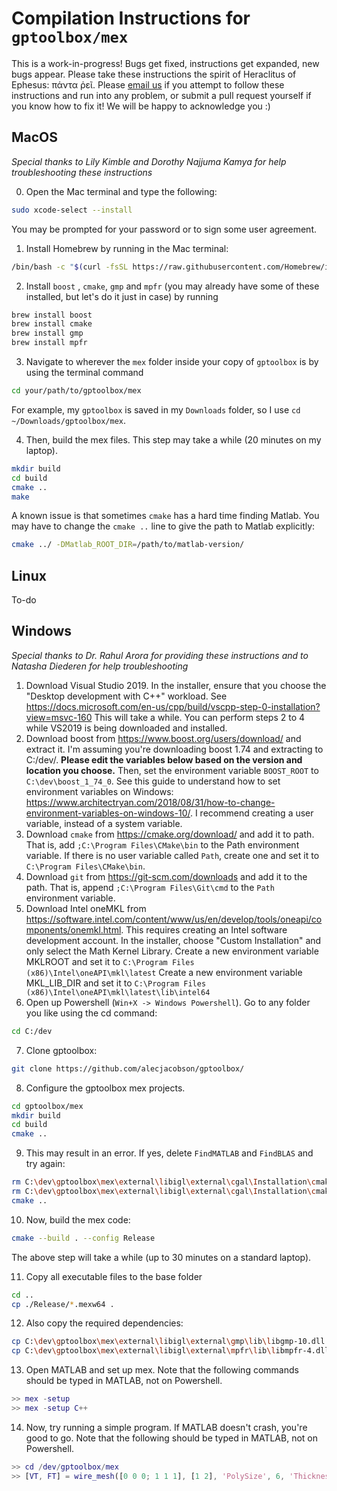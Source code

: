 # Compilation Instructions for `gptoolbox/mex`

This is a work-in-progress! Bugs get fixed, instructions get expanded, new bugs appear. Please take these instructions the spirit of Heraclitus of Ephesus: πάντα ῥεῖ. Please [email us](mailto:sgsellan@cs.toronto.edu) if you attempt to follow these instructions and run into any problem, or submit a pull request yourself if you know how to fix it! We will be happy to acknowledge you :)

## MacOS

*Special thanks to Lily Kimble and Dorothy Najjuma Kamya for help troubleshooting these instructions* 

0. Open the Mac terminal and type the following:
```sh
sudo xcode-select --install
```
You may be prompted for your password or to sign some user agreement.

1. Install Homebrew by running in the Mac terminal:
```sh
/bin/bash -c "$(curl -fsSL https://raw.githubusercontent.com/Homebrew/install/HEAD/install.sh)"
```
2. Install `boost` , `cmake`, `gmp` and `mpfr` (you may already have some of these installed, but let's do it just in case) by running
```sh
brew install boost
brew install cmake
brew install gmp
brew install mpfr
```
3. Navigate to wherever the `mex` folder inside your copy of `gptoolbox` is by using the terminal command
```sh
cd your/path/to/gptoolbox/mex
```
For example, my `gptoolbox` is saved in my `Downloads` folder, so I use `cd ~/Downloads/gptoolbox/mex`.

4. Then, build the mex files. This step may take a while (20 minutes on my laptop).
```sh
mkdir build
cd build
cmake ..
make
```

A known issue is that sometimes `cmake` has a hard time finding Matlab. You may have to change the `cmake ..` line to give the path to Matlab explicitly:
```sh
cmake ../ -DMatlab_ROOT_DIR=/path/to/matlab-version/
```

## Linux

To-do

## Windows

*Special thanks to Dr. Rahul Arora for providing these instructions and to Natasha Diederen for help troubleshooting* 

1. Download Visual Studio 2019. In the installer, ensure that you choose the "Desktop development with C++" workload. See https://docs.microsoft.com/en-us/cpp/build/vscpp-step-0-installation?view=msvc-160
This will take a while. You can perform steps 2 to 4 while VS2019 is being downloaded and installed.
2. Download boost from https://www.boost.org/users/download/ and extract it. I'm assuming you're downloading boost 1.74 and extracting to C:/dev/. **Please edit the variables below based on the version and location you choose.**
Then, set the environment variable `BOOST_ROOT` to `C:\dev\boost_1_74_0`. See this guide to understand how to set environment variables on Windows: https://www.architectryan.com/2018/08/31/how-to-change-environment-variables-on-windows-10/. I recommend creating a user variable, instead of a system variable.
3. Download `cmake` from https://cmake.org/download/ and add it to path. That is, add `;C:\Program Files\CMake\bin` to the Path environment variable. If there is no user variable called `Path`, create one and set it to `C:\Program Files\CMake\bin`.
4. Download `git` from https://git-scm.com/downloads and add it to the path. That is, append `;C:\Program Files\Git\cmd` to the `Path` environment variable.
5. Download Intel oneMKL from https://software.intel.com/content/www/us/en/develop/tools/oneapi/components/onemkl.html. This requires creating an Intel software development account.
In the installer, choose "Custom Installation" and only select the Math Kernel Library.
Create a new environment variable MKLROOT and set it to `C:\Program Files (x86)\Intel\oneAPI\mkl\latest`
Create a new environment variable MKL_LIB_DIR and set it to `C:\Program Files (x86)\Intel\oneAPI\mkl\latest\lib\intel64`
6. Open up Powershell (`Win+X -> Windows Powershell`). Go to any folder you like using the cd command:
```sh
cd C:/dev
```
7. Clone gptoolbox:
```sh
git clone https://github.com/alecjacobson/gptoolbox/
```

8. Configure the gptoolbox mex projects.
```sh
cd gptoolbox/mex
mkdir build
cd build
cmake ..
```
9. This may result in an error. If yes, delete `FindMATLAB` and `FindBLAS` and try again:
```sh
rm C:\dev\gptoolbox\mex\external\libigl\external\cgal\Installation\cmake\modules\FindMATLAB.cmake
rm C:\dev\gptoolbox\mex\external\libigl\external\cgal\Installation\cmake\modules\FindBLAS.cmake
cmake ..
```
10. Now, build the mex code:
```sh
cmake --build . --config Release
```
The above step will take a while (up to 30 minutes on a standard laptop). 

11. Copy all executable files to the base folder
```sh
cd ..
cp ./Release/*.mexw64 .
```
12. Also copy the required dependencies:
```sh
cp C:\dev\gptoolbox\mex\external\libigl\external\gmp\lib\libgmp-10.dll .
cp C:\dev\gptoolbox\mex\external\libigl\external\mpfr\lib\libmpfr-4.dll .
```
13. Open MATLAB and set up mex. Note that the following commands should be typed in MATLAB, not on Powershell.
```MATLAB
>> mex -setup
>> mex -setup C++
```
14. Now, try running a simple program. If MATLAB doesn't crash, you're good to go. Note that the following should be typed in MATLAB, not on Powershell.
```MATLAB
>> cd /dev/gptoolbox/mex
>> [VT, FT] = wire_mesh([0 0 0; 1 1 1], [1 2], 'PolySize', 6, 'Thickness', 2e-3, 'Solid', false);
```
